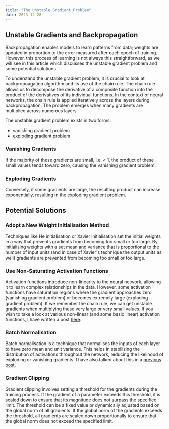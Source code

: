 ```yaml
---
title: "The Unstable Gradient Problem"
date: 2023-12-28
---
```


## Unstable Gradients and Backpropagation

Backpropagation enables models to learn patterns from data; weights are updated in proportion to the error measured after each epoch of training. However, this process of learning is not always this straightforward, as we will see in this article which discusses the unstable gradient problem and some potential solutions.

To understand the unstable gradient problem, it is crucial to look at backpropoagation algorithm and its use of the chain rule. The chain rule allows us to decompose the derivative of a composite function into the product of the derivatives of its individual functions. In the context of neural networks, the chain rule is applied iteratively across the layers during backpropagation. The problem emerges when many gradients are multiplied across numerous layers.

The unstable gradient problem exists in two forms:
  - vanishing gradient problem
  - exploding gradient problem

### Vanishing Gradients
If the majority of these gradients are small, i.e. < 1, the product of these small values tends toward zero, causing the vanishing gradient problem.

### Exploding Gradients
Conversely, if some gradients are large, the resulting product can increase exponentially, resulting in the exploding gradient problem.

## Potential Solutions
### Adopt a New Weight Initialisation Method
Techniques like He initialisation or Xavier initialisation set the initial weights in a way that prevents gradients from becoming too small or too large. By initialising weights with a set mean and variance that is proportional to the number of input units (and in case of Xavier's technique the output units as well) gradients are prevented from becoming too small or too large.
### Use Non-Saturating Activation Functions
Activation functions introduce non-linearity to the neural network, allowing it to learn complex relationships in the data. However, some activation functions have saturation regions where the gradient approaches zero (vanishing gradient problem) or becomes extremely large (exploding gradient problem). If we remember the chain rule, we can get unstable gradients when multiplying these very large or very small values. If you wish to take a look at various non-linear (and some basic linear) activation functions, I have written a post [here](https://senertopaloglu.github.io/blog/2023/10/29/activation-functions.html).
### Batch Normalisation
Batch normalisation is a technique that normalises the inputs of each layer to have zero mean and unit variance. This helps in stabilising the distribution of activations throughout the network, reducing the likelihood of exploding or vanishing gradients. I have also talked about this in a [previous post](https://senertopaloglu.github.io/blog/2023/11/21/batch-size-and-batch-normalization.html).
### Gradient Clipping
Gradient clipping involves setting a threshold for the gradients during the training process. If the gradient of a parameter exceeds this threshold, it is scaled down to ensure that its magnitude does not surpass the specified limit. The threshold can be a fixed value or dynamically adjusted based on the global norm of all gradients. If the global norm of the gradients exceeds the threshold, all gradients are scaled down proportionally to ensure that the global norm does not exceed the specified limit.
